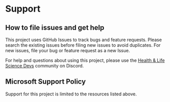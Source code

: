 # Support

## How to file issues and get help  

This project uses GitHub Issues to track bugs and feature requests. Please search the existing 
issues before filing new issues to avoid duplicates.  For new issues, file your bug or 
feature request as a new Issue.

For help and questions about using this project, please use the [Health & Life Science Devs](https://discord.gg/YbR9cQjTpz) community on Discord. 

## Microsoft Support Policy  

Support for this project is limited to the resources listed above.

